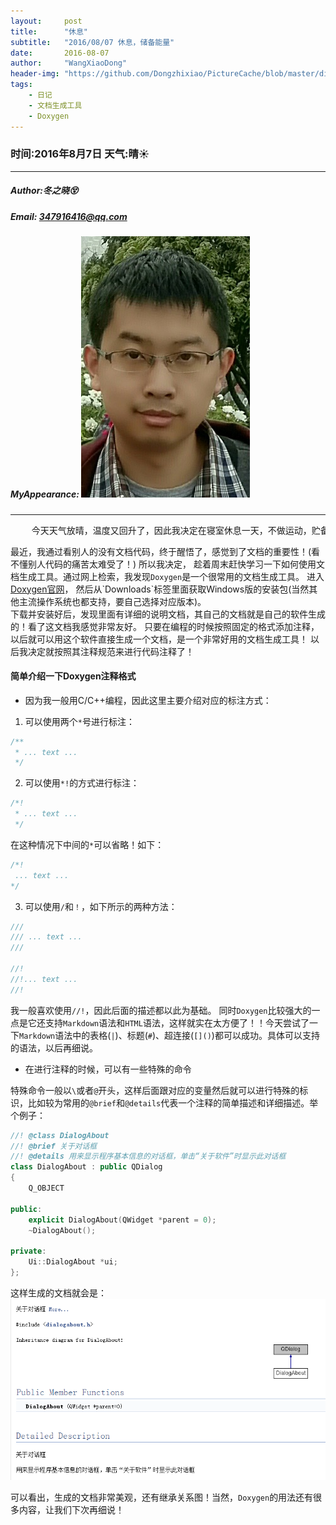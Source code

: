 ```yaml
---
layout:     post
title:      "休息"
subtitle:   "2016/08/07 休息，储备能量"
date:       2016-08-07
author:     "WangXiaoDong"
header-img: "https://github.com/Dongzhixiao/PictureCache/blob/master/diaryPic/20160807.jpg?raw=true"
tags:
    - 日记
    - 文档生成工具
    - Doxygen
---
```


### 时间:2016年8月7日 天气:晴:sunny:
-----
#####   Author:冬之晓:dizzy_face:
#####   Email: 347916416@qq.com
#####   MyAppearance: ![MyAppearance](https://github.com/Dongzhixiao/PictureCache/raw/master/MyPicture.JPG "我的头像")
----------

<pre>
    今天天气放晴，温度又回升了，因此我决定在寝室休息一天，不做运动，贮备能量……
</pre>

最近，我通过看别人的没有文档代码，终于醒悟了，感觉到了文档的重要性！(看不懂别人代码的痛苦太难受了！) 所以我决定，
趁着周末赶快学习一下如何使用文档生成工具。通过网上检索，我发现`Doxygen`是一个很常用的文档生成工具。
进入[Doxygen官网](http://www.stack.nl/~dimitri/doxygen/ "Doxygen官网:http://www.stack.nl/~dimitri/doxygen/")，
然后从`Downloads`标签里面获取Windows版的安装包(当然其他主流操作系统也都支持，要自己选择对应版本)。  
下载并安装好后，发现里面有详细的说明文档，其自己的文档就是自己的软件生成的！看了这文档我感觉非常友好。
只要在编程的时候按照固定的格式添加注释，以后就可以用这个软件直接生成一个文档，是一个非常好用的文档生成工具！
以后我决定就按照其注释规范来进行代码注释了！

#### 简单介绍一下Doxygen注释格式

- 因为我一般用C/C\+\+编程，因此这里主要介绍对应的标注方式：

1. 可以使用两个`*`号进行标注：

```C++
/**
 * ... text ...
 */
```

2. 可以使用`*!`的方式进行标注：

```C++
/*!
 * ... text ...
 */
```

在这种情况下中间的`*`可以省略！如下：  

```C++
/*!
 ... text ...
*/
```

3. 可以使用`/`和`！`，如下所示的两种方法：

```C++
///
/// ... text ...
///

//!
//!... text ...
//!
```

我一般喜欢使用`//!`，因此后面的描述都以此为基础。
同时`Doxygen`比较强大的一点是它还支持`Markdown`语法和`HTML`语法，这样就实在太方便了！！今天尝试了一下`Markdown`语法中的表格(`|`)、标题(`#`)、超连接(`[]()`)都可以成功。具体可以支持的语法，以后再细说。

- 在进行注释的时候，可以有一些特殊的命令

特殊命令一般以`\`或者`@`开头，这样后面跟对应的变量然后就可以进行特殊的标识，比如较为常用的`@brief`和`@details`代表一个注释的简单描述和详细描述。举个例子：

```C++
//! @class DialogAbout
//! @brief 关于对话框
//! @details 用来显示程序基本信息的对话框，单击“关于软件”时显示此对话框
class DialogAbout : public QDialog
{
    Q_OBJECT

public:
    explicit DialogAbout(QWidget *parent = 0);
    ~DialogAbout();

private:
    Ui::DialogAbout *ui;
};
```

这样生成的文档就会是：  
![文档图片](https://github.com/Dongzhixiao/PictureCache/blob/master/diaryPic/aboutDoxygen.png?raw=true "文档图片")

可以看出，生成的文档非常美观，还有继承关系图！当然，`Doxygen`的用法还有很多内容，让我们下次再细说！